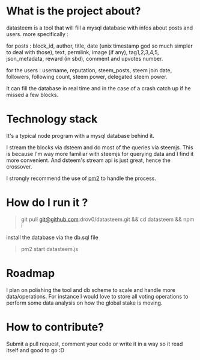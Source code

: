 # What is the project about?

datasteem is a tool that will fill a mysql database with infos about posts and users. more specifically :

for posts : block_id, author, title, date (unix timestamp god so much simpler to deal with those), text, permlink, image (if any), tag1,2,3,4,5, json_metadata, reward (in sbd), comment and upvotes number.

for the users : username, reputation, steem_posts, steem join date, followers, following count, steem power, delegated steem power.

It can fill the database in real time and in the case of a crash catch up if he missed a few blocks. 

# Technology stack 

It's a typical node program with a mysql database behind it.

I stream the blocks via dsteem and do most of the queries via steemjs. This is because I'm way more familiar with steemjs for querying data and I find it more convenient. And dsteem's stream api is just great, hence the crossover.

I strongly recommend the use of [pm2](http://pm2.keymetrics.io/) to handle the process.

# How do I run it ?

>  git pull git@github.com:drov0/datasteem.git && cd datasteem && npm i

install the database via the db.sql file

> pm2 start datasteem.js

# Roadmap 

I plan on polishing the tool and db scheme to scale and handle more data/operations. For instance I would love to store all voting operations to perform some data analysis on how the global stake is moving.

# How to contribute?

Submit a pull request, comment your code or write it in a way so it read itself and good to go :D


